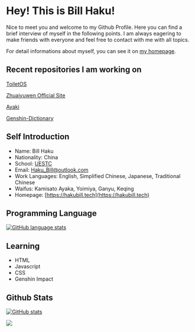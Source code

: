 # Hey! This is Bill Haku!

Nice to meet you and welcome to my Github Profile. Here you can find a brief interview of myself
in the following points. I am always eagering to make friends with everyone and feel free to
contact with me with all topics.

For detail informations about myself, you can see it on [my homepage](https://hakubill.tech/post/about_me/).

## Recent repositories I am working on

[ToiletOS](https://github.com/Bill-Haku/toiletos)

[Zhuaiyuwen Official Site](https://github.com/Bill-Haku/Bill-Haku.github.io)

[Ayaki](https://github.com/Bill-Haku/AyakiBot)

[Genshin-Dictionary](https://github.com/Bill-Haku/genshin-langdata)

## Self Introduction

- Name: Bill Haku
- Nationality: China
- School: [UESTC](https://www.uestc.edu.cn)
- Email: Haku_Bill@outlook.com
- Work Languages: English, Simplified Chinese, Japanese, Traditional Chinese
- Waifus: Kamisato Ayaka, Yoimiya, Ganyu, Keqing
- Homepage: [https://hakubill.tech](https://hakubill.tech)

## Programming Language

[![GitHub language stats](https://github-readme-stats.vercel.app/api/top-langs/?username=Bill-Haku)](https://github.com/Bill-Haku)

## Learning

- HTML
- Javascript
- CSS
- Genshin Impact

## Github Stats

[![GitHub stats](https://github-readme-stats.vercel.app/api?username=Bill-Haku&show_icons=true)](https://github.com/Bill-Haku)

<img src="https://ghchart.rshah.org/Bill-Haku" />

